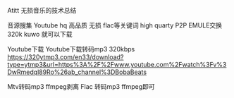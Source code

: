 Atitt 无损音乐的技术总结

音源搜集
Youtube hq 高品质 无损 flac等关键词 high quarty
P2P EMULE交换
320k  kuwo 就可以下载


Youtube下载
Youtube下载转码mp3  320kbps
https://320ytmp3.com/en33/download?type=ytmp3&url=https%3A%2F%2Fwww.youtube.com%2Fwatch%3Fv%3DwRmedql89Ro%26ab_channel%3DBobaBeats

Mtv转码mp3  ffmpeg剥离
Flac 转码mp3 ffmpeg即可
